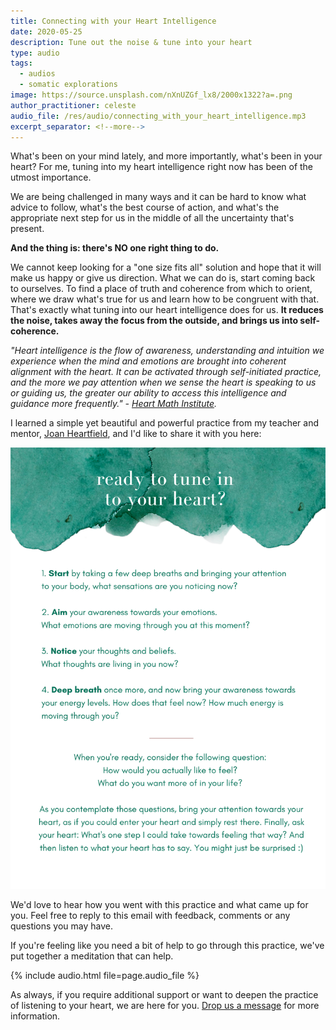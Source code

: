 ```yaml
---
title: Connecting with your Heart Intelligence
date: 2020-05-25
description: Tune out the noise & tune into your heart
type: audio
tags:
  - audios
  - somatic explorations
image: https://source.unsplash.com/nXnUZGf_lx8/2000x1322?a=.png
author_practitioner: celeste
audio_file: /res/audio/connecting_with_your_heart_intelligence.mp3
excerpt_separator: <!--more-->
---
```


What's been on your mind lately, and more importantly, what's been in your heart?<!--more--> For me, tuning into my
heart intelligence right now has been of the utmost importance. 

We are being challenged in many ways and it can be hard to know what advice to follow, what's the best course of action,
and what's the appropriate next step for us in the middle of all the uncertainty that's present. 

**And the thing is: there's NO one right thing to do.**

We cannot keep looking for a "one size fits all" solution and hope that it will make us happy or give us direction. What
we can do is, start coming back to ourselves. To find a place of truth and coherence from which to orient, where we draw
what's true for us and learn how to be congruent with that. That's exactly what tuning into our heart intelligence does
for us. **It reduces the noise, takes away the focus from the outside, and brings us into self-coherence.**

*"Heart intelligence is the flow of awareness, understanding and intuition we experience when the mind and emotions are
brought into coherent alignment with the heart. It can be activated through self-initiated practice, and the more we pay
attention when we sense the heart is speaking to us or guiding us, the greater our ability to access this intelligence
and guidance more frequently."*
 *- [Heart Math Institute](https://www.heartmath.org/articles-of-the-heart/the-math-of-heartmath/heart-intelligence/).*

I learned a simple yet beautiful and powerful practice from my teacher and mentor, [Joan Heartfield](https://talkinghearts.com/about-us/),
and I'd like to share it with you here:

![heart](/res/img/heart.png) 



We'd love to hear how you went with this practice and what came up for you. Feel free to reply to this email with
feedback, comments or any questions you may have.

If you're feeling like you need a bit of help to go through this practice, we've put together a meditation that can help. 

{% include audio.html  file=page.audio_file %}

As always, if you require additional support or want to deepen the practice of listening to your heart, we are here for
you. [Drop us a message](/contact/) for more information.
